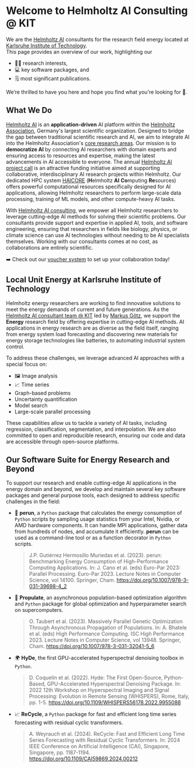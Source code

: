 # Welcome to Helmholtz AI Consulting @ KIT
We are the [Helmholtz AI](https://www.helmholtz.ai/) consultants for the research field energy located at [Karlsruhe Institute of Technology](https://www.kit.edu/english/index.php).  
This page provides an overview of our work, highlighting our 
- 🧑‍🔬 research interests,
- 💻 key software packages, and
- 🗒️ most significant publications.
  
We’re thrilled to have you here and hope you find what you're looking for :raised_hands:.

## What We Do
[Helmholtz AI](https://www.helmholtz.ai/) is an **application-driven** AI platform within the [Helmholtz Association](https://www.helmholtz.de/en/), Germany's largest scientific organization. 
Designed to bridge the gap between traditional scientific research and AI, we aim to integrate AI into the Helmholtz Association's [core research areas](https://www.helmholtz.de/en/research/research-fields/).
Our mission is to **democratize AI** by connecting AI researchers with domain experts and ensuring access to resources and expertise, making the latest advancements in AI accessible to everyone.
The annual [Helmholtz AI project call](https://www.helmholtz.ai/you-helmholtz-ai/project-funding/) is an attractive funding initiative aimed at supporting collaborative, interdisciplinary AI 
research projects within Helmholtz. 
Our dedicated HPC system [HAICORE](https://www.helmholtz.ai/you-helmholtz-ai/computing-resources/) (**H**elmholtz **AI** **Co**mputing **Re**sources) offers powerful computational resources specifically designed 
for AI applications, allowing Helmholtz researchers to perform large-scale data processing, training of ML models, and other compute-heavy AI tasks.

With [Helmholtz AI consulting](https://www.helmholtz.ai/you-helmholtz-ai/ai-consulting/), we empower all Helmholtz researchers to leverage cutting-edge AI methods for solving their scientific problems. 
Our consultants provide support and expertise in applied AI, tools, and software engineering, ensuring that researchers in fields like biology, physics, or climate science can use AI technologies without 
needing to be AI specialists themselves.
Working with our consultants comes at no cost, as collaborations are entirely scientific.  

➡️ Check out our [voucher system](https://voucher-system.helmholtz.ai/) to set up your collaboration today!


## Local Unit Energy at Karlsruhe Institute of Technology
Helmholtz energy researchers are working to find innovative solutions to meet the energy demands of current and future generations. 
As the [Helmholtz AI consultant team @ KIT](https://www.helmholtz.ai/applied-ai/ai-consultancy-teams/goetz-team/) led by [Markus Götz](https://www.scc.kit.edu/en/staff/11452.php), we support the **Energy** research 
field by offering expertise in cutting-edge AI methods.
AI applications in energy research are as diverse as the field itself, ranging from energy system load forecasting and discovering new materials for energy storage technologies like batteries, 
to automating industrial system control.

To address these challenges, we leverage advanced AI approaches with a special focus on:

- 🖼️ Image analysis
- 📈 Time series
- Graph-based problems
- Uncertainty quantification
- Model search
- Large-scale parallel processing

These capabilities allow us to tackle a variety of AI tasks, including regression, classification, segmentation, and interpolation. 
We are also committed to open and reproducible research, ensuring our code and data are accessible through open-source platforms.

## Our Software Suite for Energy Research and Beyond
To support our research and enable cutting-edge AI applications in the energy domain and beyond, we develop and maintain several key software packages and general purpose tools, each designed to address specific challenges in the field:

- 🍃 **perun**, a `Python` package that calculates the energy consumption of `Python` scripts by sampling usage statistics from your Intel, Nvidia, or AMD hardware components. It can handle MPI applications, gather data from hundreds of nodes, and accumulate it efficiently. **perun** can be used as a command-line tool or as a function decorator in `Python` scripts.

  > J.P. Gutiérrez Hermosillo Muriedas et al. (2023). perun: Benchmarking Energy Consumption of High-Performance Computing Applications. In: J. Cano et al. (eds) Euro-Par 2023: Parallel Processing. Euro-Par 2023. Lecture Notes in Computer Science, vol 14100. Springer, Cham. https://doi.org/10.1007/978-3-031-39698-4_2
- 🧬 **Propulate**, an asynchronous population-based optimization algorithm and `Python` package for global optimization and hyperparameter search on supercomputers.

  > O. Taubert et al. (2023). Massively Parallel Genetic Optimization Through Asynchronous Propagation of Populations. In: A. Bhatele et al. (eds) High Performance Computing. ISC High Performance 2023. Lecture Notes in Computer Science, vol 13948. Springer, Cham. https://doi.org/10.1007/978-3-031-32041-5_6
- 🌍 **HyDe**, the first GPU-accelerated hyperspectral denoising toolbox in `Python`.

  > D. Coquelin et al. (2022). Hyde: The First Open-Source, Python-Based, GPU-Accelerated Hyperspectral Denoising Package. In: 2022 12th Workshop on Hyperspectral Imaging and Signal Processing: Evolution in Remote Sensing (WHISPERS), Rome, Italy, pp. 1-5. https://doi.org/10.1109/WHISPERS56178.2022.9955088
- 📈  **ReCycle**, a `Python` package for fast and efficient long time series forecasting with residual cyclic transformers.

  > A. Weyrauch et al. (2024). ReCycle: Fast and Efficient Long Time Series Forecasting with Residual Cyclic Transformers. In: 2024 IEEE Conference on Artificial Intelligence (CAI), Singapore, Singapore, pp. 1187-1194. https://doi.org/10.1109/CAI59869.2024.00212
